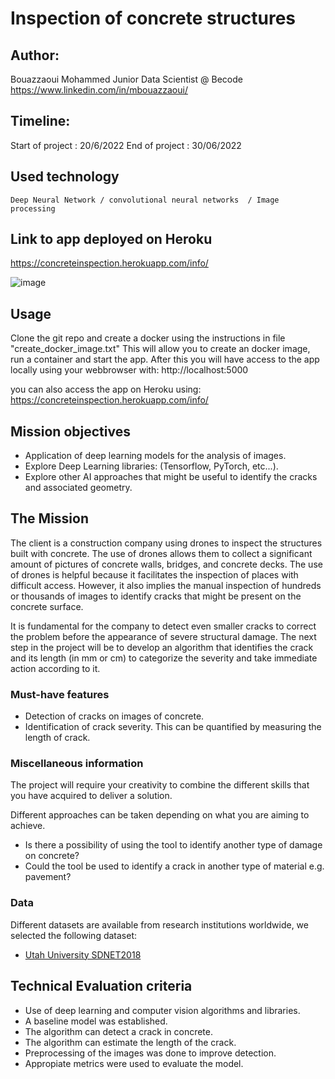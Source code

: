# Inspection of concrete structures

## Author: 

  Bouazzaoui Mohammed
  Junior Data Scientist @ Becode
  https://www.linkedin.com/in/mbouazzaoui/

## Timeline:

  Start of project : 20/6/2022
  End of project : 30/06/2022

## Used technology

	Deep Neural Network / convolutional neural networks  / Image processing


## Link to app deployed on Heroku

https://concreteinspection.herokuapp.com/info/

![image](https://user-images.githubusercontent.com/98815410/176678383-3b418ac4-2fdb-435f-98bb-1c01baf35b48.png)


## Usage

Clone the git repo and create a docker using
the instructions in file "create_docker_image.txt"
This will allow you to create an docker image, run a container and start the app.
After this you will have access to the app locally using your webbrowser with:
http://localhost:5000

you can also access the app on Heroku using:
https://concreteinspection.herokuapp.com/info/


## Mission objectives

- Application of deep learning models for the analysis of images.
- Explore Deep Learning libraries: (Tensorflow, PyTorch, etc...).
- Explore other AI approaches that might be useful to identify the cracks and associated geometry.

## The Mission

The client is a construction company using drones to inspect the structures built with concrete. The use of drones allows them to collect a significant amount of pictures of concrete walls, bridges, and concrete decks. The use of drones is helpful because it facilitates the inspection of places with difficult access. However, it also implies the manual inspection of hundreds or thousands of images to identify cracks that might be present on the concrete surface.

It is fundamental for the company to detect even smaller cracks to correct the problem before the appearance of severe structural damage. The next step in the project will be to develop an algorithm that identifies the crack and its length (in mm or cm) to categorize the severity and take immediate action according to it.


### Must-have features

- Detection of cracks on images of concrete.
- Identification of crack severity. This can be quantified by measuring the length of crack.

### Miscellaneous information

The project will require your creativity to combine the different skills that you have acquired to deliver a solution.

Different approaches can be taken depending on what you are aiming to achieve.

- Is there a possibility of using the tool to identify another type of damage on concrete?
- Could the tool be used to identify a crack in another type of material e.g. pavement?

### Data

Different datasets are available from research institutions worldwide, we selected the following dataset:

- [Utah University SDNET2018](https://digitalcommons.usu.edu/all_datasets/48/)


## Technical Evaluation criteria

- Use of deep learning and computer vision algorithms and libraries.
- A baseline model was established.
- The algorithm can detect a crack in concrete.
- The algorithm can estimate the length of the crack.
- Preprocessing of the images was done to improve detection.
- Appropiate metrics were used to evaluate the model.




